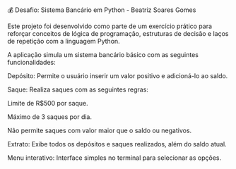 💰 Desafio: Sistema Bancário em Python - Beatriz Soares Gomes

Este projeto foi desenvolvido como parte de um exercício prático para reforçar conceitos de lógica de programação, estruturas de decisão e laços de repetição com a linguagem Python.

A aplicação simula um sistema bancário básico com as seguintes funcionalidades:

Depósito: Permite o usuário inserir um valor positivo e adicioná-lo ao saldo.

Saque: Realiza saques com as seguintes regras:

Limite de R$500 por saque.

Máximo de 3 saques por dia.

Não permite saques com valor maior que o saldo ou negativos.

Extrato: Exibe todos os depósitos e saques realizados, além do saldo atual.

Menu interativo: Interface simples no terminal para selecionar as opções.


